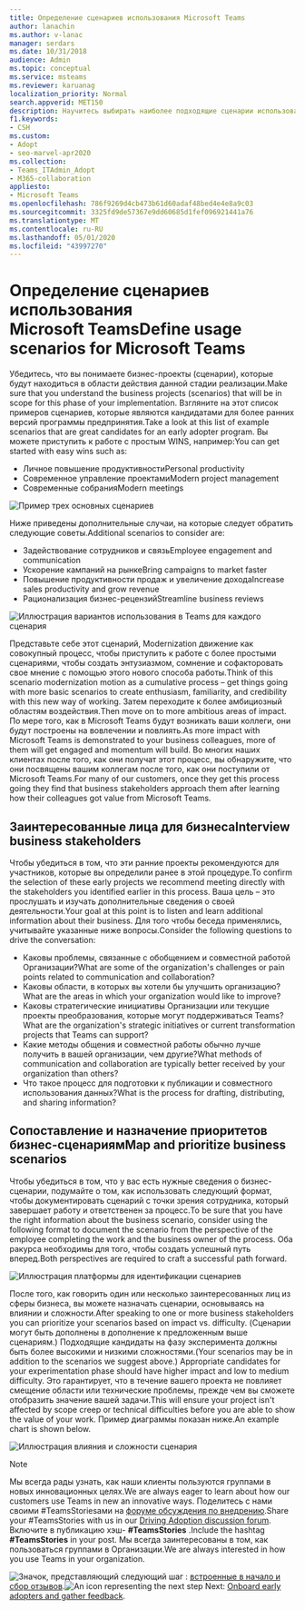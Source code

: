 ```yaml
---
title: Определение сценариев использования Microsoft Teams
author: lanachin
ms.author: v-lanac
manager: serdars
ms.date: 10/31/2018
audience: Admin
ms.topic: conceptual
ms.service: msteams
ms.reviewer: karuanag
localization_priority: Normal
search.appverid: MET150
description: Научитесь выбирать наиболее подходящие сценарии использования для этапа эксперимента, применяемого для принятия команд.
f1.keywords:
- CSH
ms.custom:
- Adopt
- seo-marvel-apr2020
ms.collection:
- Teams_ITAdmin_Adopt
- M365-collaboration
appliesto:
- Microsoft Teams
ms.openlocfilehash: 786f9269d4cb473b61d60adaf48bed4e4e8a9c03
ms.sourcegitcommit: 3325fd9de57367e9dd60685d1fef096921441a76
ms.translationtype: MT
ms.contentlocale: ru-RU
ms.lasthandoff: 05/01/2020
ms.locfileid: "43997270"
---
```

# <a name="define-usage-scenarios-for-microsoft-teams"></a><span data-ttu-id="4985b-103">Определение сценариев использования Microsoft Teams</span><span class="sxs-lookup"><span data-stu-id="4985b-103">Define usage scenarios for Microsoft Teams</span></span>

<span data-ttu-id="4985b-104">Убедитесь, что вы понимаете бизнес-проекты (сценарии), которые будут находиться в области действия данной стадии реализации.</span><span class="sxs-lookup"><span data-stu-id="4985b-104">Make sure that you understand the business projects (scenarios) that will be in scope for this phase of your implementation.</span></span> <span data-ttu-id="4985b-105">Взгляните на этот список примеров сценариев, которые являются кандидатами для более ранних версий программы предпринятия.</span><span class="sxs-lookup"><span data-stu-id="4985b-105">Take a look at this list of example scenarios that are great candidates for an early adopter program.</span></span> <span data-ttu-id="4985b-106">Вы можете приступить к работе с простым WINS, например:</span><span class="sxs-lookup"><span data-stu-id="4985b-106">You can get started with easy wins such as:</span></span>

- <span data-ttu-id="4985b-107">Личное повышение продуктивности</span><span class="sxs-lookup"><span data-stu-id="4985b-107">Personal productivity</span></span>
- <span data-ttu-id="4985b-108">Современное управление проектами</span><span class="sxs-lookup"><span data-stu-id="4985b-108">Modern project management</span></span>
- <span data-ttu-id="4985b-109">Современные собрания</span><span class="sxs-lookup"><span data-stu-id="4985b-109">Modern meetings</span></span>

![Пример трех основных сценариев](media/teams-adoption-modernizing-core-scenarios.png)

<span data-ttu-id="4985b-111">Ниже приведены дополнительные случаи, на которые следует обратить следующие советы.</span><span class="sxs-lookup"><span data-stu-id="4985b-111">Additional scenarios to consider are:</span></span>

- <span data-ttu-id="4985b-112">Задействование сотрудников и связь</span><span class="sxs-lookup"><span data-stu-id="4985b-112">Employee engagement and communication</span></span>
- <span data-ttu-id="4985b-113">Ускорение кампаний на рынке</span><span class="sxs-lookup"><span data-stu-id="4985b-113">Bring campaigns to market faster</span></span>
- <span data-ttu-id="4985b-114">Повышение продуктивности продаж и увеличение дохода</span><span class="sxs-lookup"><span data-stu-id="4985b-114">Increase sales productivity and grow revenue</span></span>
- <span data-ttu-id="4985b-115">Рационализация бизнес-рецензий</span><span class="sxs-lookup"><span data-stu-id="4985b-115">Streamline business reviews</span></span>

![Иллюстрация вариантов использования в Teams для каждого сценария](media/teams-adoption-use-cases.png)

<span data-ttu-id="4985b-117">Представьте себе этот сценарий, Modernization движение как совокупный процесс, чтобы приступить к работе с более простыми сценариями, чтобы создать энтузиазмом, сомнение и софакторовать свое мнение с помощью этого нового способа работы.</span><span class="sxs-lookup"><span data-stu-id="4985b-117">Think of this scenario modernization motion as a cumulative process – get things going with more basic scenarios to create enthusiasm, familiarity, and credibility with this new way of working.</span></span> <span data-ttu-id="4985b-118">Затем переходите к более амбициозный областям воздействия.</span><span class="sxs-lookup"><span data-stu-id="4985b-118">Then move on to more ambitious areas of impact.</span></span> <span data-ttu-id="4985b-119">По мере того, как в Microsoft Teams будут возникать ваши коллеги, они будут построены на вовлечении и повлиять.</span><span class="sxs-lookup"><span data-stu-id="4985b-119">As more impact with Microsoft Teams is demonstrated to your business colleagues, more of them will get engaged and momentum will build.</span></span> <span data-ttu-id="4985b-120">Во многих наших клиентах после того, как они получат этот процесс, вы обнаружите, что они посвящены вашим коллегам после того, как они поступили от Microsoft Teams.</span><span class="sxs-lookup"><span data-stu-id="4985b-120">For many of our customers, once they get this process going they find that business stakeholders approach them after learning how their colleagues got value from Microsoft Teams.</span></span>

## <a name="interview-business-stakeholders"></a><span data-ttu-id="4985b-121">Заинтересованные лица для бизнеса</span><span class="sxs-lookup"><span data-stu-id="4985b-121">Interview business stakeholders</span></span>

<span data-ttu-id="4985b-122">Чтобы убедиться в том, что эти ранние проекты рекомендуются для участников, которые вы определили ранее в этой процедуре.</span><span class="sxs-lookup"><span data-stu-id="4985b-122">To confirm the selection of these early projects we recommend meeting directly with the stakeholders you identified earlier in this process.</span></span> <span data-ttu-id="4985b-123">Ваша цель – это прослушать и изучать дополнительные сведения о своей деятельности.</span><span class="sxs-lookup"><span data-stu-id="4985b-123">Your goal at this point is to listen and learn additional information about their business.</span></span> <span data-ttu-id="4985b-124">Для того чтобы беседа применялись, учитывайте указанные ниже вопросы.</span><span class="sxs-lookup"><span data-stu-id="4985b-124">Consider the following questions to drive the conversation:</span></span>

- <span data-ttu-id="4985b-125">Каковы проблемы, связанные с обобщением и совместной работой Организации?</span><span class="sxs-lookup"><span data-stu-id="4985b-125">What are some of the organization's challenges or pain points related to communication and collaboration?</span></span>
- <span data-ttu-id="4985b-126">Каковы области, в которых вы хотели бы улучшить организацию?</span><span class="sxs-lookup"><span data-stu-id="4985b-126">What are the areas in which your organization would like to improve?</span></span>
- <span data-ttu-id="4985b-127">Каковы стратегические инициативы Организации или текущие проекты преобразования, которые могут поддерживаться Teams?</span><span class="sxs-lookup"><span data-stu-id="4985b-127">What are the organization's strategic initiatives or current transformation projects that Teams can support?</span></span>
- <span data-ttu-id="4985b-128">Какие методы общения и совместной работы обычно лучше получить в вашей организации, чем другие?</span><span class="sxs-lookup"><span data-stu-id="4985b-128">What methods of communication and collaboration are typically better received by your organization than others?</span></span>
- <span data-ttu-id="4985b-129">Что такое процесс для подготовки к публикации и совместного использования данных?</span><span class="sxs-lookup"><span data-stu-id="4985b-129">What is the process for drafting, distributing, and sharing information?</span></span>

## <a name="map-and-prioritize-business-scenarios"></a><span data-ttu-id="4985b-130">Сопоставление и назначение приоритетов бизнес-сценариям</span><span class="sxs-lookup"><span data-stu-id="4985b-130">Map and prioritize business scenarios</span></span>

<span data-ttu-id="4985b-131">Чтобы убедиться в том, что у вас есть нужные сведения о бизнес-сценарии, подумайте о том, как использовать следующий формат, чтобы документировать сценарий с точки зрения сотрудника, который завершает работу и ответственен за процесс.</span><span class="sxs-lookup"><span data-stu-id="4985b-131">To be sure that you have the right information about the business scenario, consider using the following format to document the scenario from the perspective of the employee completing the work and the business owner of the process.</span></span> <span data-ttu-id="4985b-132">Оба ракурса необходимы для того, чтобы создать успешный путь вперед.</span><span class="sxs-lookup"><span data-stu-id="4985b-132">Both perspectives are required to craft a successful path forward.</span></span>

![Иллюстрация платформы для идентификации сценариев](media/teams-adoption-identify-scenarios.png)

<span data-ttu-id="4985b-134">После того, как говорить один или несколько заинтересованных лиц из сферы бизнеса, вы можете назначать сценарии, основываясь на влиянии и сложности.</span><span class="sxs-lookup"><span data-stu-id="4985b-134">After speaking to one or more business stakeholders you can prioritize your scenarios based on impact vs. difficulty.</span></span> <span data-ttu-id="4985b-135">(Сценарии могут быть дополнены в дополнение к предложенным выше сценариям.) Подходящие кандидаты на фазу эксперимента должны быть более высокими и низкими сложностями.</span><span class="sxs-lookup"><span data-stu-id="4985b-135">(Your scenarios may be in addition to the scenarios we suggest above.) Appropriate candidates for your experimentation phase should have higher impact and low to medium difficulty.</span></span> <span data-ttu-id="4985b-136">Это гарантирует, что в течение вашего проекта не повлияет смещение области или технические проблемы, прежде чем вы сможете отобразить значение вашей задачи.</span><span class="sxs-lookup"><span data-stu-id="4985b-136">This will ensure your project isn't affected by scope creep or technical difficulties before you are able to show the value of your work.</span></span> <span data-ttu-id="4985b-137">Пример диаграммы показан ниже.</span><span class="sxs-lookup"><span data-stu-id="4985b-137">An example chart is shown below.</span></span>

![Иллюстрация влияния и сложности сценария](media/teams-adoption-impact-difficulty.png)

> [!Note]
> <span data-ttu-id="4985b-139">Мы всегда рады узнать, как наши клиенты пользуются группами в новых инновационных целях.</span><span class="sxs-lookup"><span data-stu-id="4985b-139">We are always eager to learn about how our customers use Teams in new an innovative ways.</span></span> <span data-ttu-id="4985b-140">Поделитесь с нами своими #TeamsStoriesами на [форуме обсуждения по внедрению](https://techcommunity.microsoft.com/t5/driving-adoption/ct-p/DrivingAdoption).</span><span class="sxs-lookup"><span data-stu-id="4985b-140">Share your #TeamsStories with us in our [Driving Adoption discussion forum](https://techcommunity.microsoft.com/t5/driving-adoption/ct-p/DrivingAdoption).</span></span> <span data-ttu-id="4985b-141">Включите в публикацию хэш- **#TeamsStories** .</span><span class="sxs-lookup"><span data-stu-id="4985b-141">Include the hashtag **#TeamsStories** in your post.</span></span> <span data-ttu-id="4985b-142">Мы всегда заинтересованы в том, как пользоваться группами в Организации.</span><span class="sxs-lookup"><span data-stu-id="4985b-142">We are always interested in how you use Teams in your organization.</span></span>

<span data-ttu-id="4985b-143">![Значок, представляющий следующий шаг](media/teams-adoption-next-icon.png) : [встроенные в начало и сбор отзывов](teams-adoption-onboard-early-adopters.md).</span><span class="sxs-lookup"><span data-stu-id="4985b-143">![An icon representing the next step](media/teams-adoption-next-icon.png) Next: [Onboard early adopters and gather feedback](teams-adoption-onboard-early-adopters.md).</span></span>
